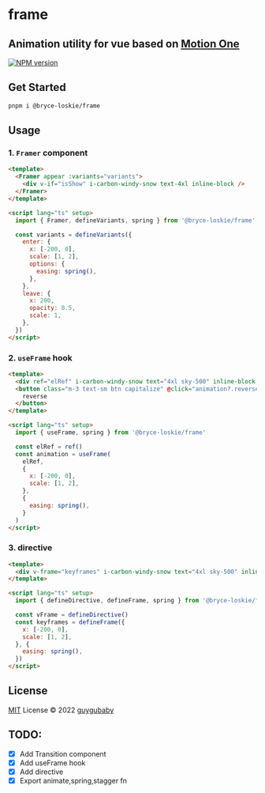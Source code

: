 # frame

## Animation utility for vue based on [Motion One](https://motion.dev/)

[![NPM version](https://img.shields.io/npm/v/@bryce-loskie/frame?color=a1b858&label=)](https://www.npmjs.com/package/@bryce-loskie/frame)

## Get Started

```bash
pnpm i @bryce-loskie/frame
```

## Usage

### 1. `Framer` component

```html
<template>
  <Framer appear :variants="variants">
    <div v-if="isShow" i-carbon-windy-snow text-4xl inline-block />
  </Framer>
</template>

<script lang="ts" setup>
  import { Framer, defineVariants, spring } from '@bryce-loskie/frame'

  const variants = defineVariants({
    enter: {
      x: [-200, 0],
      scale: [1, 2],
      options: {
        easing: spring(),
      },
    },
    leave: {
      x: 200,
      opacity: 0.5,
      scale: 1,
    },
  })
</script>
```

### 2. `useFrame` hook

```html
<template>
  <div ref="elRef" i-carbon-windy-snow text="4xl sky-500" inline-block />
  <button class="m-3 text-sm btn capitalize" @click="animation?.reverse()">
    reverse
  </button>
</template>

<script lang="ts" setup>
  import { useFrame, spring } from '@bryce-loskie/frame'

  const elRef = ref()
  const animation = useFrame(
    elRef,
    {
      x: [-200, 0],
      scale: [1, 2],
    },
    {
      easing: spring(),
    }
  )
</script>
```

### 3. directive

```html
<template>
  <div v-frame="keyframes" i-carbon-windy-snow text="4xl sky-500" inline-block />
</template>

<script lang="ts" setup>
  import { defineDirective, defineFrame, spring } from '@bryce-loskie/frame'

  const vFrame = defineDirective()
  const keyframes = defineFrame({
    x: [-200, 0],
    scale: [1, 2],
  }, {
    easing: spring(),
  })
</script>
```

## License

[MIT](./LICENSE) License © 2022 [guygubaby](https://github.com/guygubaby)

## TODO:

- [x] Add Transition component
- [x] Add useFrame hook
- [x] Add directive
- [x] Export animate,spring,stagger fn
